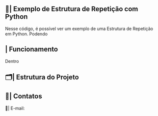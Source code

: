  ## 📑| Exemplo de Estrutura de Repetição com Python 

   Nesse código, é possível ver um exemplo de uma Estrutura de Repetição em Python. Podendo 

 ## | Funcionamento

  Dentro
 
 ## 🗂️| Estrutura do Projeto



 ## 📱| Contatos

   📩| E-mail: 
 
